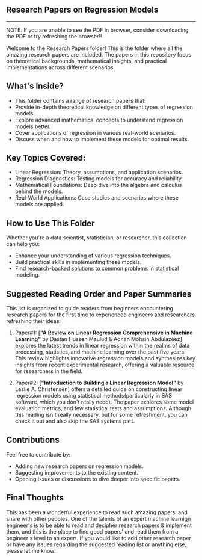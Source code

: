 ## **__Research Papers on Regression Models__**

---

NOTE: If you are unable to see the PDF in browser, consider downloading the PDF or try refreshing the browser!!

Welcome to the Research Papers folder! This is the folder where all the amazing research papers are included. The papers in this repository focus on theoretical backgrounds, mathematical insights, and practical implementations across different scenarios.

## What's Inside?

* This folder contains a range of research papers that:
* Provide in-depth theoretical knowledge on different types of regression models.
* Explore advanced mathematical concepts to understand regression models better.
* Cover applications of regression in various real-world scenarios.
* Discuss when and how to implement these models for optimal results.

## Key Topics Covered:

* Linear Regression: Theory, assumptions, and application scenarios.
* Regression Diagnostics: Testing models for accuracy and reliability.
* Mathematical Foundations: Deep dive into the algebra and calculus behind the models.
* Real-World Applications: Case studies and scenarios where these models are applied.

## How to Use This Folder

Whether you're a data scientist, statistician, or researcher, this collection can help you:

* Enhance your understanding of various regression techniques.
* Build practical skills in implementing these models.
* Find research-backed solutions to common problems in statistical modeling.

## Suggested Reading Order and Paper Summaries

This list is organized to guide readers from beginners encountering research papers for the first time to experienced engineers and researchers refreshing their ideas.

1. Paper#1: [**"A Review on Linear Regression Comprehensive in Machine Learning"** by Dastan Hussen Maulud & Adnan Mohsin Abdulazeez] explores the latest trends in linear regression within the realms of data processing, statistics, and machine learning over the past five years. This review highlights innovative regression models and synthesizes key insights from recent experimental research, offering a valuable resource for researchers in the field.


2. Paper#2: [**"Introduction to Building a Linear Regression Model"** by Leslie A. Christensen] offers a detailed guide on constructing linear regression models using statistical methods(particularly in SAS software, which you don't really need). The paper explores some model evaluation metrics, and few statistical tests and assumptions. Although this reading isn't really necessary, but for some refreshment, you can check it out and also skip the SAS systems part.


## Contributions

Feel free to contribute by:

* Adding new research papers on regression models.
* Suggesting improvements to the existing content.
* Opening issues or discussions to dive deeper into specific papers.

## Final Thoughts

This has been a wonderful experience to read such amazing papers' and share with other peoples. One of the talents of an expert machine learnign engineer's is to be able to read and decipher research papers & implement them, and this is the place to find good papers' and read them from a begineer's level to an expert. If you would like to add other research paper or have any issues regarding the suggested reading list or anything else, please let me know!

